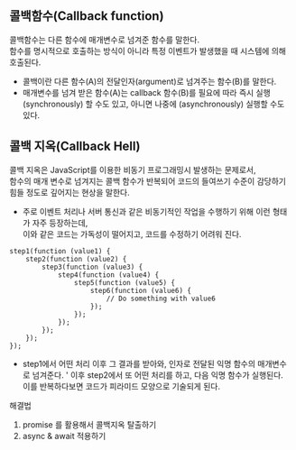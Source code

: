 ## 콜백함수(Callback function)
콜백함수는 다른 함수에 매개변수로 넘겨준 함수를 말한다.  
함수를 명시적으로 호출하는 방식이 아니라 특정 이벤트가 발생했을 때 시스템에 의해 호출된다.

- 콜백이란 다른 함수(A)의 전달인자(argument)로 넘겨주는 함수(B)를 말한다.
- 매개변수를 넘겨 받은 함수(A)는 callback 함수(B)를 필요에 따라 즉시 실행(synchronously) 할 수도 있고, 아니면 나중에 (asynchronously) 실행할 수도 있다.

## 콜백 지옥(Callback Hell)
콜백 지옥은 JavaScript를 이용한 비동기 프로그래밍시 발생하는 문제로서,  
함수의 매개 변수로 넘겨지는 콜백 함수가 반복되어 코드의 들여쓰기 수준이 감당하기 힘들 정도로 깊어지는 현상을 말한다.

- 주로 이벤트 처리나 서버 통신과 같은 비동기적인 작업을 수행하기 위해 이런 형태가 자주 등장하는데,  
이와 같은 코드는 가독성이 떨어지고, 코드를 수정하기 어려워 진다.

```
step1(function (value1) {
    step2(function (value2) {
        step3(function (value3) {
            step4(function (value4) {
                step5(function (value5) {
                    step6(function (value6) {
                        // Do something with value6
                    });
                });
            });
        });
    });
});
```
- step1에서 어떤 처리 이후 그 결과를 받아와, 인자로 전달된 익명 함수의 매개변수로 넘겨준다.  '
이후 step2에서 또 어떤 처리를 하고, 다음 익명 함수가 실행된다.  
이를 반복하다보면 코드가 피라미드 모양으로 기술되게 된다.

해결법
1. promise 를 활용해서 콜백지옥 탈출하기
2. async & await 적용하기